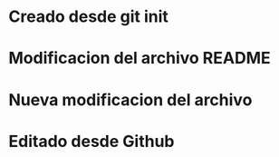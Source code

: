 # Creado desde git init
# Modificacion del archivo README 
# Nueva modificacion del archivo
# Editado desde Github
